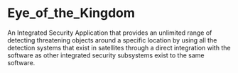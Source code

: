 # Eye_of_the_Kingdom
An Integrated Security Application that provides an unlimited range of detecting threatening objects around a specific location by using all the detection systems that exist in satellites through a direct integration with the software as other integrated security subsystems exist to the same software. 
